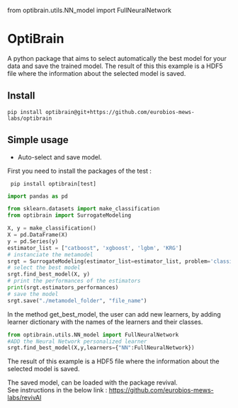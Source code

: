 from optibrain.utils.NN_model import FullNeuralNetwork

# OptiBrain

A python package that aims to select automatically the best model for your data and save the trained model.
The result of this this example is a HDF5 file where the information about the selected model is saved.

## Install
```shell
pip install optibrain@git+https://github.com/eurobios-mews-labs/optibrain
```

## Simple usage

* Auto-select and save model.

First you need to install the packages of the test :
```shell
 pip install optibrain[test]
 ```

```python
import pandas as pd

from sklearn.datasets import make_classification
from optibrain import SurrogateModeling

X, y = make_classification()
X = pd.DataFrame(X)
y = pd.Series(y)
estimator_list = ["catboost", 'xgboost', 'lgbm', 'KRG']
# instanciate the metamodel
srgt = SurrogateModeling(estimator_list=estimator_list, problem='classification')
# select the best model
srgt.find_best_model(X, y)
# print the performances of the estimators
print(srgt.estimators_performances)
# save the model
srgt.save("./metamodel_folder", "file_name")
```

In the method get_best_model, the user can add new learners, by adding learner
dictionary with the names of the learners and their classes.
```python
from optibrain.utils.NN_model import FullNeuralNetwork
#ADD the Neural Network personalized learner 
srgt.find_best_model(X,y,learners={"NN":FullNeuralNetwork})
```
The result of this example is a HDF5 file where the information about the selected model is saved.

The saved model, can be loaded with the package revival.   
See instructions in the below link : https://github.com/eurobios-mews-labs/revivAl



